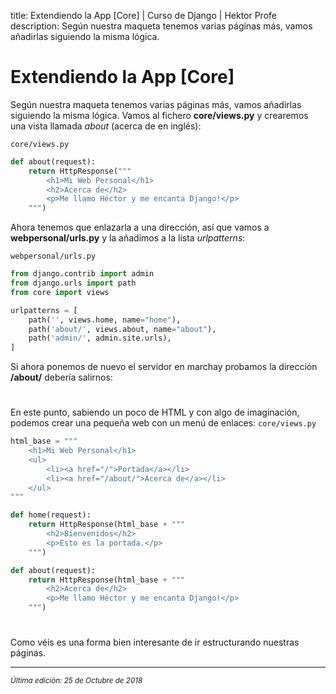title: Extendiendo la App [Core] | Curso de Django | Hektor Profe
description: Según nuestra maqueta tenemos varias páginas más, vamos añadirlas siguiendo la misma lógica.

# Extendiendo la App [Core]

Según nuestra maqueta tenemos varias páginas más, vamos añadirlas siguiendo la misma lógica. Vamos al fichero **core/views.py** y crearemos una vista llamada *about* (acerca de en inglés):

`core/views.py`

```python
def about(request):
    return HttpResponse("""
        <h1>Mi Web Personal</h1>
        <h2>Acerca de</h2>
        <p>Me llamo Héctor y me encanta Django!</p>
    """)
```

Ahora tenemos que enlazarla a una dirección, así que vamos a **webpersonal/urls.py** y la añadimos a la lista *urlpatterns*:

`webpersonal/urls.py`

```python
from django.contrib import admin
from django.urls import path
from core import views

urlpatterns = [
    path('', views.home, name="home"),
    path('about/', views.about, name="about"),
    path('admin/', admin.site.urls),
]
```

Si ahora ponemos de nuevo el servidor en marchay probamos la dirección **/about/** debería salirnos:

<div style="text-align:center;margin-top:25px"><img class="lazy" data-src="{{cdn}}/django/14.png"/></div>

En este punto, sabiendo un poco de HTML y con algo de imaginación, podemos crear una pequeña web con un menú de enlaces:
`core/views.py`
```python
html_base = """
    <h1>Mi Web Personal</h1>
    <ul>
        <li><a href="/">Portada</a></li>
        <li><a href="/about/">Acerca de</a></li>
    </ul>
"""

def home(request):
    return HttpResponse(html_base + """
        <h2>Bienvenidos</h2>
        <p>Esto es la portada.</p>
    """)

def about(request):
    return HttpResponse(html_base + """
        <h2>Acerca de</h2>
        <p>Me llamo Héctor y me encanta Django!</p>
    """)
```

<div style="text-align:center;margin-top:25px"><img class="lazy" data-src="{{cdn}}/django/15.png"/></div>

Como véis es una forma bien interesante de ir estructurando nuestras páginas.

___
<small class="edited"><i>Última edición: 25 de Octubre de 2018</i></small>